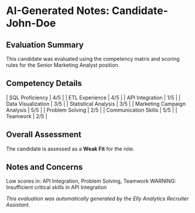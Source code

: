 # AI-Generated Notes: Candidate-John-Doe

## Evaluation Summary
This candidate was evaluated using the competency matrix and scoring rules for the Senior Marketing Analyst position.

## Competency Details
| SQL Proficiency | 4/5 |
| ETL Experience | 4/5 |
| API Integration | 1/5 |
| Data Visualization | 3/5 |
| Statistical Analysis | 3/5 |
| Marketing Campaign Analysis | 5/5 |
| Problem Solving | 2/5 |
| Communication Skills | 5/5 |
| Teamwork | 2/5 |

## Overall Assessment
The candidate is assessed as a **Weak Fit** for the role.

## Notes and Concerns
Low scores in: API Integration, Problem Solving, Teamwork
WARNING: Insufficient critical skills in API Integration

*This evaluation was automatically generated by the Elly Analytics Recruiter Assistant.*
